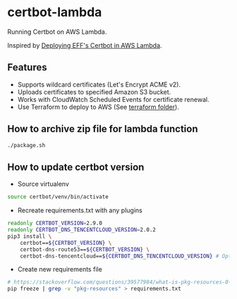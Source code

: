 # certbot-lambda

Running Certbot on AWS Lambda.

Inspired by [Deploying EFF's Certbot in AWS Lambda](https://arkadiyt.com/2018/01/26/deploying-effs-certbot-in-aws-lambda/).

## Features

- Supports wildcard certificates (Let's Encrypt ACME v2).
- Uploads certificates to specified Amazon S3 bucket.
- Works with CloudWatch Scheduled Events for certificate renewal.
- Use Terraform to deploy to AWS (See [terraform folder](terraform)).

## How to archive zip file for lambda function
```bash
./package.sh
```

## How to update certbot version

- Source virtualenv
```bash
source certbot/venv/bin/activate
```
- Recreate requirements.txt with any plugins
```bash
readonly CERTBOT_VERSION=2.9.0
readonly CERTBOT_DNS_TENCENTCLOUD_VERSION=2.0.2
pip3 install \
    certbot==${CERTBOT_VERSION} \
    certbot-dns-route53==${CERTBOT_VERSION} \ 
    certbot-dns-tencentcloud==${CERTBOT_DNS_TENCENTCLOUD_VERSION} # Optional dns plugin
```
- Create new requirements file
```bash
# https://stackoverflow.com/questions/39577984/what-is-pkg-resources-0-0-0-in-output-of-pip-freeze-command
pip freeze | grep -v "pkg-resources" > requirements.txt
```